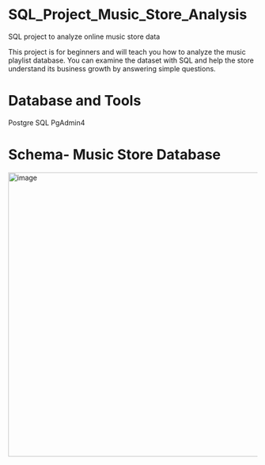 # SQL_Project_Music_Store_Analysis
SQL project to analyze online music store data

This project is for beginners and will teach you how to analyze the music playlist database. You can examine the dataset with SQL and help the store understand its business growth by answering simple questions.

# Database and Tools
Postgre SQL
PgAdmin4

# Schema- Music Store Database

<img width="710" height="574" alt="image" src="https://github.com/user-attachments/assets/9d666c49-f291-45dc-8baf-613dd27336b5" />


